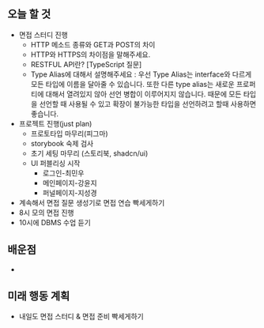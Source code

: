 ## 오늘 할 것

- 면접 스터디 진행
  - HTTP 메소드 종류와 GET과 POST의 차이
  - HTTP와 HTTPS의 차이점을 말해주세요.
  - RESTFUL API란?
    [TypeScript 질문]
  - Type Alias에 대해서 설명해주세요
    : 우선 Type Alias는 interface와 다르게 모든 타입에 이름을 달아줄 수 있습니다. 또한 다른 type alias는 새로운 프로퍼티에 대해서 열려있지 않아 선언 병합이 이루어지지 않습니다. 때문에 모든 타입을 선언할 때 사용될 수 있고 확장이 불가능한 타입을 선언하려고 할때 사용하면 좋습니다.
- 프로젝트 진행(just plan)
  - 프로토타입 마무리(피그마)
  - storybook 숙제 검사
  - 초기 세팅 마무리 (스토리북, shadcn/ui)
  - UI 퍼블리싱 시작
    - 로그인-최민우
    - 메인페이지-강윤지
    - 퍼널페이지-지성경
- 계속해서 면접 질문 생성기로 면접 연습 빡세게하기
- 8시 모의 면접 진행
- 10시에 DBMS 수업 듣기

## 배운점

-

## 미래 행동 계획

- 내일도 면접 스터디 & 면접 준비 빡세게하기
